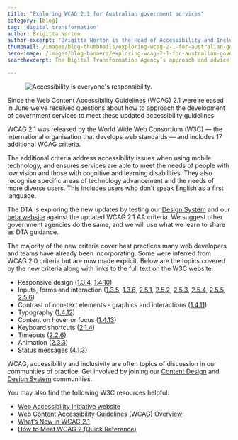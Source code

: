 ```yaml
---
title: "Exploring WCAG 2.1 for Australian government services"
category: [blog]
tag: 'digital transformation'
author: Brigitta Norton
author-excerpt: "Brigitta Norton is the Head of Accessibility and Inclusivity at DTA."
thumbnail: /images/blog-thumbnails/exploring-wcag-2-1-for-australian-government-services-thumb.png
hero-image: /images/blog-banners/exploring-wcag-2-1-for-australian-government-services-hero.png
searchexcerpt: The Digital Transformation Agency’s approach and advice for preparing to implement the updated WCAG 2.1 guidelines.

---
```

<figure>
  <img src="{{ site.url }}{{ site.baseurl }}{{ page.hero-image }}" alt="Accessibility is everyone's responsibility."/><br />
</figure>

Since the Web Content Accessibility Guidelines (WCAG) 2.1 were released in June we’ve received questions about how to approach the development of government services to meet these updated accessibility guidelines.

WCAG 2.1 was released by the World Wide Web Consortium (W3C) — the international organisation that develops web standards — and includes 17 additional WCAG criteria.

The additional criteria address accessibility issues when using mobile technology, and ensures services are able to meet the needs of people with low vision and those with cognitive and learning disabilities. They also recognise specific areas of technology advancement and the needs of more diverse users. This includes users who don’t speak English as a first language.

The DTA is exploring the new updates by testing our [Design System](https://designsystem.gov.au/) and our [beta website](https://beta.dta.gov.au/) against the updated WCAG 2.1 AA criteria. We suggest other government agencies do the same, and we will use what we learn to share as DTA guidance.

The majority of the new criteria cover best practices many web developers and teams have already been incorporating. Some were inferred from WCAG 2.0 criteria but are now made explicit. Below are the topics covered by the new criteria along with links to the full text on the W3C website:

- Responsive design ([1.3.4](https://www.w3.org/WAI/WCAG21/quickref/#orientation), [1.4.10](https://www.w3.org/WAI/WCAG21/quickref/#reflow))
- Inputs, forms and interaction ([1.3.5](https://www.w3.org/WAI/WCAG21/quickref/#identify-input-purpose), [1.3.6](https://www.w3.org/WAI/WCAG21/quickref/#identify-purpose), [2.5.1](https://www.w3.org/WAI/WCAG21/quickref/#pointer-gestures), [2.5.2](https://www.w3.org/WAI/WCAG21/quickref/#pointer-cancellation), [2.5.3](https://www.w3.org/WAI/WCAG21/quickref/#label-in-name), [2.5.4](https://www.w3.org/WAI/WCAG21/quickref/#motion-actuation), [2.5.5](https://www.w3.org/WAI/WCAG21/quickref/#target-size), [2.5.6](https://www.w3.org/WAI/WCAG21/quickref/#concurrent-input-mechanisms))
- Contrast of non-text elements - graphics and interactions ([1.4.11](https://www.w3.org/WAI/WCAG21/quickref/#non-text-contrast))
- Typography ([1.4.12](https://www.w3.org/WAI/WCAG21/quickref/#text-spacing))
- Content on hover or focus ([1.4.13](https://www.w3.org/WAI/WCAG21/quickref/#content-on-hover-or-focus))
- Keyboard shortcuts ([2.1.4](https://www.w3.org/WAI/WCAG21/quickref/#character-key-shortcuts))
- Timeouts ([2.2.6](https://www.w3.org/WAI/WCAG21/quickref/#timeouts))
- Animation ([2.3.3](https://www.w3.org/WAI/WCAG21/quickref/#animation-from-interactions))
- Status messages ([4.1.3](https://www.w3.org/WAI/WCAG21/quickref/#status-messages))

WCAG, accessibility and inclusivity are often topics of discussion in our communities of practice. Get involved by joining our [Content Design](https://www.dta.gov.au/what-we-do/partnerships/communities/) and [Design System](https://designsystem.gov.au/community/) communities.

You may also find the following W3C resources helpful:
- [Web Accessibility Initiative website](https://www.w3.org/WAI/)
- [Web Content Accessibility Guidelines (WCAG) Overview](https://www.w3.org/WAI/standards-guidelines/wcag/)
- [What’s New in WCAG 2.1](https://www.w3.org/WAI/standards-guidelines/wcag/new-in-21/)
- [How to Meet WCAG 2 (Quick Reference)](https://www.w3.org/WAI/WCAG21/quickref/)

